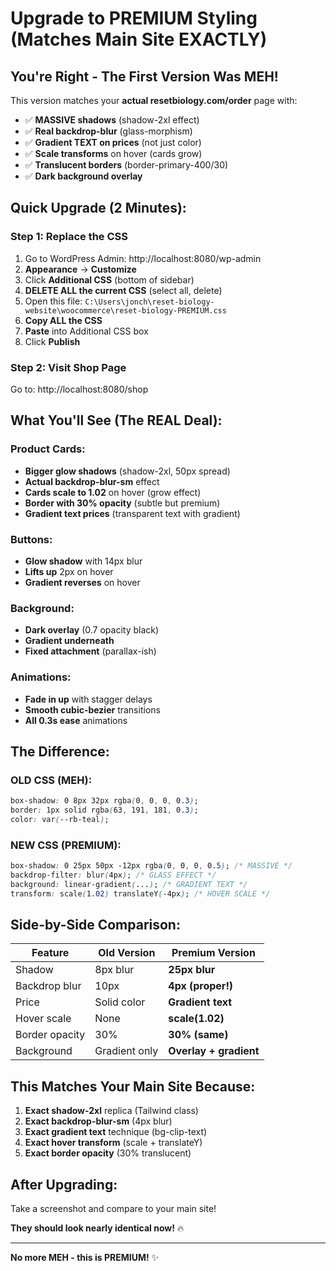 # Upgrade to PREMIUM Styling (Matches Main Site EXACTLY)

## You're Right - The First Version Was MEH!

This version matches your **actual resetbiology.com/order** page with:
- ✅ **MASSIVE shadows** (shadow-2xl effect)
- ✅ **Real backdrop-blur** (glass-morphism)
- ✅ **Gradient TEXT on prices** (not just color)
- ✅ **Scale transforms** on hover (cards grow)
- ✅ **Translucent borders** (border-primary-400/30)
- ✅ **Dark background overlay**

## Quick Upgrade (2 Minutes):

### Step 1: Replace the CSS

1. Go to WordPress Admin: http://localhost:8080/wp-admin
2. **Appearance** → **Customize**
3. Click **Additional CSS** (bottom of sidebar)
4. **DELETE ALL the current CSS** (select all, delete)
5. Open this file: `C:\Users\jonch\reset-biology-website\woocommerce\reset-biology-PREMIUM.css`
6. **Copy ALL the CSS**
7. **Paste** into Additional CSS box
8. Click **Publish**

### Step 2: Visit Shop Page

Go to: http://localhost:8080/shop

## What You'll See (The REAL Deal):

### Product Cards:
- **Bigger glow shadows** (shadow-2xl, 50px spread)
- **Actual backdrop-blur-sm** effect
- **Cards scale to 1.02** on hover (grow effect)
- **Border with 30% opacity** (subtle but premium)
- **Gradient text prices** (transparent text with gradient)

### Buttons:
- **Glow shadow** with 14px blur
- **Lifts up** 2px on hover
- **Gradient reverses** on hover

### Background:
- **Dark overlay** (0.7 opacity black)
- **Gradient underneath**
- **Fixed attachment** (parallax-ish)

### Animations:
- **Fade in up** with stagger delays
- **Smooth cubic-bezier** transitions
- **All 0.3s ease** animations

## The Difference:

### OLD CSS (MEH):
```css
box-shadow: 0 8px 32px rgba(0, 0, 0, 0.3);
border: 1px solid rgba(63, 191, 181, 0.3);
color: var(--rb-teal);
```

### NEW CSS (PREMIUM):
```css
box-shadow: 0 25px 50px -12px rgba(0, 0, 0, 0.5); /* MASSIVE */
backdrop-filter: blur(4px); /* GLASS EFFECT */
background: linear-gradient(...); /* GRADIENT TEXT */
transform: scale(1.02) translateY(-4px); /* HOVER SCALE */
```

## Side-by-Side Comparison:

| Feature | Old Version | Premium Version |
|---------|-------------|-----------------|
| Shadow | 8px blur | **25px blur** |
| Backdrop blur | 10px | **4px (proper!)** |
| Price | Solid color | **Gradient text** |
| Hover scale | None | **scale(1.02)** |
| Border opacity | 30% | **30% (same)** |
| Background | Gradient only | **Overlay + gradient** |

## This Matches Your Main Site Because:

1. **Exact shadow-2xl** replica (Tailwind class)
2. **Exact backdrop-blur-sm** (4px blur)
3. **Exact gradient text** technique (bg-clip-text)
4. **Exact hover transform** (scale + translateY)
5. **Exact border opacity** (30% translucent)

## After Upgrading:

Take a screenshot and compare to your main site!

**They should look nearly identical now!** 🔥

---

**No more MEH - this is PREMIUM!** ✨
